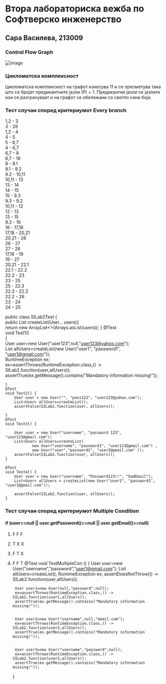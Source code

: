 # Втора лабораториска вежба по Софтверско инженерствo

## Сара Василева, 213009

### Control Flow Graph
![image](https://github.com/SaraVasileva/SI_lab2_213009/assets/127666693/bb6f6ee8-4605-4fe4-b114-d5175a3313bd)
### Цикломатска комплексност
Цикломатска комплексност на графот изнесува 11 и се пресметува така што се бројат предикантните јазли (Р) + 1. Предикантни јазли се јазлите кои се разгрануваат и на графот се обележани со светло сина боја. 

### Тест случаи според критериумот Every branch
1,2 - 3    
3 - 28  
1,2 - 4  
4 - 5                                                        
5 - 6,7                                                       
4 - 6,7                                                       
6,7 – 8                                                                        
6,7 - 16                                                                        
8 - 9.1                                                                                                 
9.1 - 9.2                                                                               
9.2 - 10,11                                                                                                     
10,11 - 13                                                                                              
13 - 14                                                                                 
14 - 15                                                                                      
15 - 9.3                                                                                                          
9.3 - 9.2                                                                                                       
10,11 - 12                                                                                           
12 - 13                                                                                                                   
13 - 15                                                                                                   
9.2 - 16                                                                                              
16 - 17,18                                                                                                                            
17,18 - 20,21                                                                                             
20,21 - 26                                                                                      
26 - 27                                                                                                   
27 - 28                                                                                          
17,18 - 19                                                                                                 
19 - 27                                                                                        
20,21 - 22.1                                                                                                               
22.1 - 22.2                                                                                     
22.2 - 23                                                                                                               
23 - 25                                                                                                                        
25 - 22.3                                                                                                                  
22.3  - 22.2                                                                                                                                     
22.2 - 26                                                                                                                                
23 - 24                                                                                                              
24 – 25  
                                                                                                                               
public class SILab2Test {                                                                                                
    public List<User> createList(User... users){                                                                              
        return new ArrayList<>(Arrays.asList(users)); }                                                                                                                                         @Test                                                                                                                               
    void Test1()                                                                                                                       
    {                                                                                                                  
        User user=new User("user123",null,"user123@yahoo.com");                                                                                        
        List<User> allUsers=createList(new User("user1", "password1", "user1@gmail.com"));                                                                           
        RuntimeException ex;                                                                                                                
        ex=assertThrows(RuntimeException.class,() -> SILab2.function(user,allUsers));                                                                        
        assertTrue(ex.getMessage().contains("Mandatory information missing!"));                                                                                              
                                                                                                                                        
    }                                                                                                                           
    @Test                                                                                                                     
    void Test2() {
        User user = new User("", "pass123", "user123@yahoo.com");
        List<User> allUsers=createList();
        assertFalse(SILab2.function(user, allUsers));

    }
    @Test
    void Test3() {

        User user = new User("username", "password 123", "user123@gmail.com");
        List<User> allUsers=createList(
                new User("username", "password1", "user123@gmail.com") ,
                new User("user","password2", "user2@gmail.com" ));
        assertFalse(SILab2.function(user, allUsers));
    }

    @Test 
    void Test4() {
        User user = new User("username", "Password123!!", "badEmail");
        List<User> allUsers = createList(new User("user1", "password1", "user1@gmail.com"));

        assertFalse(SILab2.function(user, allUsers));
    }


### Тест случаи според критериумот Multiple Condition 
#### if (user==null || user.getPassword()==null || user.getEmail()==null)
1) F F F
2) T X X
3) F T X
4) F F T
   @Test
    void TestMultipleCon ()
    {
        User user=new User("username","password","user1@gmail.com");
        List<User> allUsers=createList();
        RuntimeException ex;
        assertDoesNotThrow(() -> SILab2.function(user,allUsers));

       
        User user1=new User(null,"password",null);
        ex=assertThrows(RuntimeException.class,() -> SILab2.function(user1,allUsers));
        assertTrue(ex.getMessage().contains("Mandatory information missing!"));

       
        User user2=new User("username",null,"email.com");
        ex=assertThrows(RuntimeException.class,() -> SILab2.function(user2,allUsers));
        assertTrue(ex.getMessage().contains("Mandatory information missing!"));


        User user3=new User("username","password",null);
        ex=assertThrows(RuntimeException.class,() -> SILab2.function(user3,allUsers));
        assertTrue(ex.getMessage().contains("Mandatory information missing!"));
    }



